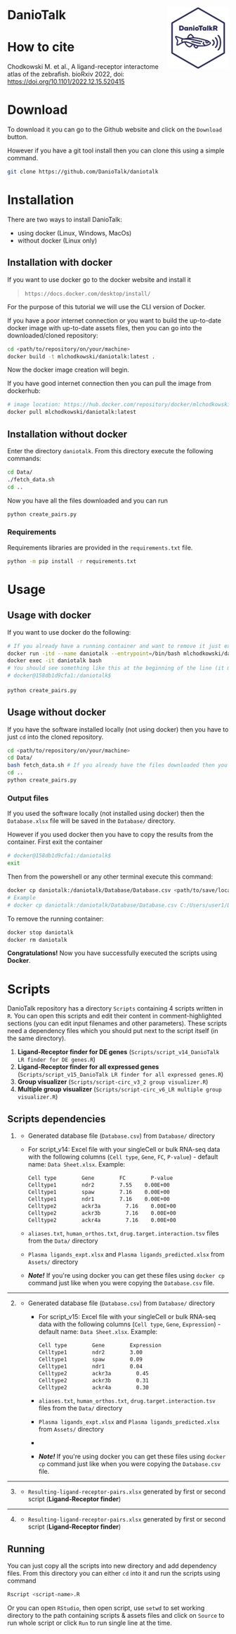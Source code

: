 # DanioTalk <img src="./misc/DaniotalkR logo.jpg" width="139" align="right"/>

# How to cite

Chodkowski M. et al., A ligand-receptor interactome atlas of the zebrafish. bioRxiv 2022, doi: https://doi.org/10.1101/2022.12.15.520415

# Download

To download it you can go to the Github website and click on the `Download` button.

However if you have a git tool install then you can clone this using a simple command.

```bash
git clone https://github.com/DanioTalk/daniotalk
```

# Installation

There are two ways to install DanioTalk:

- using docker (Linux, Windows, MacOs)
- without docker (Linux only)

## Installation with docker

If you want to use docker go to the docker website and install it 

> `https://docs.docker.com/desktop/install/`

For the purpose of this tutorial we will use the CLI version of Docker.

If you have a poor internet connection or you want to build the up-to-date docker image with up-to-date assets files, then you can go into the downloaded/cloned repository:

```bash
cd <path/to/repository/on/your/machine>
docker build -t mlchodkowski/daniotalk:latest .
```

Now the docker image creation will begin. 

If you have good internet connection then you can pull the image from dockerhub:

```bash
# image location: https://hub.docker.com/repository/docker/mlchodkowski/daniotalk
docker pull mlchodkowski/daniotalk:latest
```

## Installation without docker

Enter the directory `daniotalk`. From this directory execute the following commands:

```bash
cd Data/
./fetch_data.sh
cd ..
```

Now you have all the files downloaded and you can run

```bash
python create_pairs.py
```

### Requirements
Requirements libraries are provided in the `requirements.txt` file.

```bash
python -m pip install -r requirements.txt
```

# Usage

## Usage with docker

If you want to use docker do the following:

```bash
# If you already have a running container and want to remove it just exec `docker rm -f daniotalk`
docker run -itd --name daniotalk --entrypoint=/bin/bash mlchodkowski/daniotalk:latest
docker exec -it daniotalk bash
# You should see something like this at the beginning of the line (it means that container was created successfully)
# docker@158db1d9cfa1:/daniotalk$

python create_pairs.py
```

## Usage without docker

If you have the software installed locally (not using docker) then you have to just `cd` into the cloned repository.

```bash
cd <path/to/repository/on/your/machine>
cd Data/
bash fetch_data.sh # If you already have the files downloaded then you can skip this step
cd ..
python create_pairs.py
```

### Output files

If you used the software locally (not installed using docker) then the `Database.xlsx` file will be saved in the `Database/` directory.

However if you used docker then you have to copy the results from the container.
First exit the container

```bash
# docker@158db1d9cfa1:/daniotalk$
exit
```

Then from the powershell or any other terminal execute this command:

```bash
docker cp daniotalk:/daniotalk/Database/Database.csv <path/to/save/location>
# Example
# docker cp daniotalk:/daniotalk/Database/Database.csv C:/Users/user1/Desktop/
```

To remove the running container:

```bash
docker stop daniotalk
docker rm daniotalk
```

**Congratulations!** Now you have successfully executed the scripts using **Docker**.

# Scripts

DanioTalk repository has a directory `Scripts` containing 4 scripts written in `R`. You can open this scripts and edit their content in comment-highlighted sections (you can edit input filenames and other parameters). These scripts need a dependency files which you should put next to the script itself (in the same directory).

1. **Ligand-Receptor finder for DE genes** (`Scripts/script_v14_DanioTalk LR finder for DE genes.R`)
2. **Ligand-Receptor finder for all expressed genes** (`Scripts/script_v15_DanioTalk LR finder for all expressed genes.R`)
3. **Group visualizer** (`Scripts/script-circ_v3_2 group visualizer.R`)
4. **Multiple group visualizer** (`Scripts/script-circ_v6_LR multiple group visualizer.R`)

## Scripts dependencies

1. - Generated database file (`Database.csv`) from `Database/` directory
   - For script_v14: Excel file with your singleCell or bulk RNA-seq data with the following columns (`Cell type`, `Gene`, `FC`, `P-value`) - default name: `Data Sheet.xlsx`. Example:
     
     ```
     Cell type        Gene        FC        P-value
     Celltype1        ndr2        7.55    0.00E+00
     Celltype1        spaw        7.16    0.00E+00
     Celltype1        ndr1        7.16    0.00E+00
     Celltype2        ackr3a        7.16    0.00E+00
     Celltype2        ackr3b        7.16    0.00E+00
     Celltype2        ackr4a        7.16    0.00E+00
     ```
   - `aliases.txt`, `human_orthos.txt`, `drug.target.interaction.tsv` files from the `Data/` directory
   - `Plasma ligands_expt.xlsx` and `Plasma ligands_predicted.xlsx` from `Assets/` directory
   - ***Note!*** If you're using docker you can get these files using `docker cp` command just like when you were copying the `Database.csv` file.

---

2. - Generated database file (`Database.csv`) from `Database/` directory
     - For script_v15: Excel file with your singleCell or bulk RNA-seq data with the following columns (`Cell type`, `Gene`, `Expression`) - default name: `Data Sheet.xlsx`. Example:
       
       ```
       Cell type        Gene        Expression        
       Celltype1        ndr2        3.00    
       Celltype1        spaw        0.09    
       Celltype1        ndr1        0.04    
       Celltype2        ackr3a        0.45    
       Celltype2        ackr3b        0.31    
       Celltype2        ackr4a        0.30    
       ```
     - `aliases.txt`, `human_orthos.txt`, `drug.target.interaction.tsv` files from the `Data/` directory
     - `Plasma ligands_expt.xlsx` and `Plasma ligands_predicted.xlsx` from `Assets/` directory
     - 
     - ***Note!*** If you're using docker you can get these files using `docker cp` command just like when you were copying the `Database.csv` file.

---

3. - `Resulting-ligand-receptor-pairs.xlsx` generated by first or second script (**Ligand-Receptor finder**)

---

4. - `Resulting-ligand-receptor-pairs.xlsx` generated by first or second script (**Ligand-Receptor finder**)

## Running

You can just copy all the scripts into new directory and add dependency files. From this directory you can either `cd` into it and run the scripts using command

```bash
Rscript <script-name>.R
```

Or you can open `RStudio`, then open script, use `setwd` to set working directory to the path containing scripts & assets files and click on `Source` to run whole script or click `Run` to run single line at the time.
